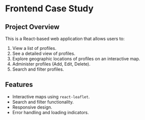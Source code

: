 # Frontend Case Study

## Project Overview
This is a React-based web application that allows users to:
1. View a list of profiles.
2. See a detailed view of profiles.
3. Explore geographic locations of profiles on an interactive map.
4. Administer profiles (Add, Edit, Delete).
5. Search and filter profiles.

## Features
- Interactive maps using `react-leaflet`.
- Search and filter functionality.
- Responsive design.
- Error handling and loading indicators.